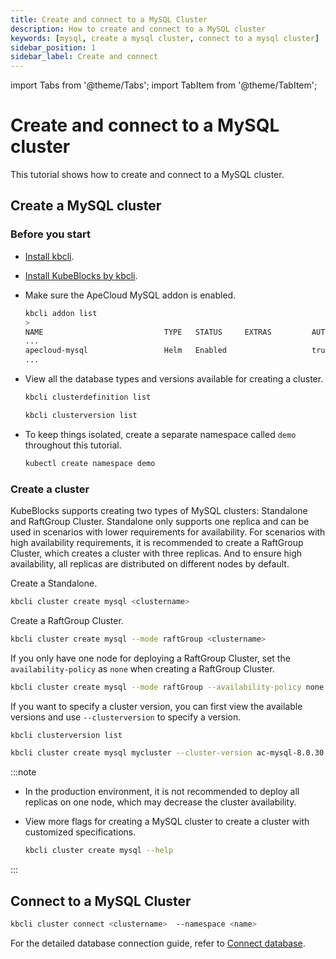 ```yaml
---
title: Create and connect to a MySQL Cluster
description: How to create and connect to a MySQL cluster
keywords: [mysql, create a mysql cluster, connect to a mysql cluster]
sidebar_position: 1
sidebar_label: Create and connect
---
```


import Tabs from '@theme/Tabs';
import TabItem from '@theme/TabItem';

# Create and connect to a MySQL cluster

This tutorial shows how to create and connect to a MySQL cluster.

## Create a MySQL cluster

### Before you start

* [Install kbcli](./../../installation/install-with-kbcli/install-kbcli.md).
* [Install KubeBlocks by kbcli](./../../installation/install-with-kbcli/install-kubeblocks-with-kbcli.md).
* Make sure the ApeCloud MySQL addon is enabled.
  
  ```bash
  kbcli addon list
  >
  NAME                           TYPE   STATUS     EXTRAS         AUTO-INSTALL   INSTALLABLE-SELECTOR
  ...
  apecloud-mysql                 Helm   Enabled                   true
  ...
  ```

* View all the database types and versions available for creating a cluster.

  ```bash
  kbcli clusterdefinition list

  kbcli clusterversion list
  ```

* To keep things isolated, create a separate namespace called `demo` throughout this tutorial.

  ```bash
  kubectl create namespace demo
  ```

### Create a cluster

KubeBlocks supports creating two types of MySQL clusters: Standalone and RaftGroup Cluster. Standalone only supports one replica and can be used in scenarios with lower requirements for availability. For scenarios with high availability requirements, it is recommended to create a RaftGroup Cluster, which creates a cluster with three replicas. And to ensure high availability, all replicas are distributed on different nodes by default.

Create a Standalone.

```bash
kbcli cluster create mysql <clustername>
```

Create a RaftGroup Cluster.

```bash
kbcli cluster create mysql --mode raftGroup <clustername>
```

If you only have one node for deploying a RaftGroup Cluster, set the `availability-policy` as `none` when creating a RaftGroup Cluster.

```bash
kbcli cluster create mysql --mode raftGroup --availability-policy none <clustername>
```

If you want to specify a cluster version, you can first view the available versions and use `--clusterversion` to specify a version.

```bash
kbcli clusterversion list

kbcli cluster create mysql mycluster --cluster-version ac-mysql-8.0.30
```

:::note

* In the production environment, it is not recommended to deploy all replicas on one node, which may decrease the cluster availability.
* View more flags for creating a MySQL cluster to create a cluster with customized specifications.
  
  ```bash
  kbcli cluster create mysql --help
  ```

:::

## Connect to a MySQL Cluster

```bash
kbcli cluster connect <clustername>  --namespace <name>
```

For the detailed database connection guide, refer to [Connect database](./../../connect_database/overview-of-database-connection.md).
